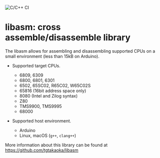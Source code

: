 ![C/C++ CI](https://github.com/tgtakaoka/libasm/workflows/C/C++%20CI/badge.svg)

# libasm: cross assemble/disassemble library

The libasm allows for assembling and disassembling supported CPUs on a
small environment (less than 15kB on Arduino).

* Supported target CPUs.
  - 6809, 6309
  - 6800, 6801, 6301
  - 6502, 65SC02, R65C02, W65C02S
  - 65816 (16bit address space only)
  - 8080 (Intel and Zilog syntax)
  - Z80
  - TMS9900, TMS9995
  - 68000

* Supported host environment.
  - Arduino
  - Linux, macOS (`g++`, `clang++`)

More information about this library can be found at
https://github.com/tgtakaoka/libasm
